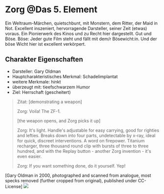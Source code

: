 # Zorg @Das 5. Element
Ein Weltraum-Märchen, quietschbunt, mit Monstern, dem Ritter, der Maid in Not. Excellent inszeniert, hervorragende Darsteller, seiner Zeit (etwas) voraus. Ein Pionierwerk des Kinos und zu Recht hier dargestellt. Gut und Böse. Böse: Jeder gute Film steht und fällt mit dem/r Bösewicht:in. Und der böse Wicht hier ist excellent verkörpert.

## Charakter Eigenschaften
* Darsteller: Gary Oldman
* Hauptcharakteristisches Merkmal: Schadelimplantat
* weitere Merkmale: hinkt
* überzeugt mit: tieefschwarzem Humor
* Ziel: Herrschaft (gescheitert)

> Zitat:
> [demonstrating a weapon]
> 
> Zorg: Voila! The ZF-1.
>
> [the weapon opens, and Zorg picks it up]
>
> Zorg: It's light. Handle's adjustable for easy carrying, good for righties and lefties. Breaks down into four parts, undetectable by x-ray, ideal for quick, discreet interventions. A word on firepower. Titanium recharger, three thousand round clip with bursts of three to three hundred, and with the Replay button - another Zorg invention - it's even easier.
>
> Zorg: If you want something done, do it yourself. Yep!

[Gary Oldman in 2000, photographed and scanned from analogue, most specks removed (further cropped from original), published under CC-License]
<img src="https://upload.wikimedia.org/wikipedia/commons/thumb/4/43/Gary_Oldman_in_2017_%2836334517524%29.jpg/330px-Gary_Oldman_in_2017_%2836334517524%29.jpg/" />
